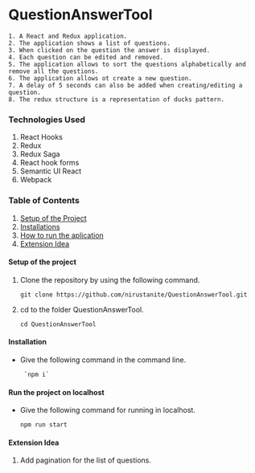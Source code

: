 # QuestionAnswerTool
    1. A React and Redux application. 
    2. The application shows a list of questions.
    3. When clicked on the question the answer is displayed.
    4. Each question can be edited and removed.
    5. The application allows to sort the questions alphabetically and remove all the questions.
    6. The application allows ot create a new question.
    7. A delay of 5 seconds can also be added when creating/editing a question.
    8. The redux structure is a representation of ducks pattern.

### Technologies Used
   1. React Hooks
   2. Redux 
   3. Redux Saga
   4. React hook forms
   5. Semantic UI React
   7. Webpack

### Table of Contents
1. [Setup of the Project](#setup)
2. [Installations](#installations)
3. [How to run the aplication](#run)
4. [Extension Idea](#extensions)

<a name="setup"></a>
#### Setup of the project

1. Clone the repository by using the following command.
      
      `git clone https://github.com/nirustanite/QuestionAnswerTool.git`
      
2. cd to the folder QuestionAnswerTool.

      `cd QuestionAnswerTool`


<a name="installations"></a>
#### Installation

- Give the following command in the command line.

       `npm i`
 
<a name="run"></a>
 #### Run the project on localhost

 - Give the following command for running in localhost.
 
    `npm run start`
        
 <a name="extensions"></a>
 #### Extension Idea
 
 1. Add pagination for the list of questions. 
 
